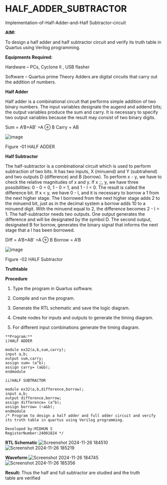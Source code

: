 # HALF_ADDER_SUBTRACTOR

Implementation-of-Half-Adder-and-Half Subtractor-circuit

**AIM:**

To design a half adder and half subtractor circuit and verify its truth table in Quartus using Verilog programming.

**Equipments Required:**

Hardware – PCs, Cyclone II , USB flasher 

Software – Quartus prime Theory Adders are digital circuits that carry out the addition of numbers.

**Half Adder**

Half adder is a combinational circuit that performs simple addition of two binary numbers. The input variables designate the augend and addend bits; the output variables produce the sum and carry. It is necessary to specify two output variables because the result may consist of two binary digits.

Sum = A’B+AB’ =A ⊕ B Carry = AB

![image](https://github.com/naavaneetha/HALF_ADDER_SUBTRACTOR/assets/154305477/bd4a0b2c-cdbc-4184-ab08-81578f121e1f)

Figure -01 HALF ADDER

**Half Subtractor**

The half-subtractor is a combinational circuit which is used to perform subtraction of two bits. It has two inputs, X (minuend) and Y (subtrahend) and two outputs D (difference) and B (borrow). To perform x - y, we have to check the relative magnitudes of x and y. If x ;;, y, we have three possibilities: 0 - 0 = 0, 1 - 0 = 1, and 1 - I = 0. The result is called the difference bit. If x < y, we have 0 - I, and it is necessary to borrow a 1 from the next higher stage. The I borrowed from the next higher stage adds 2 to the minuend bit, just as in the decimal system a borrow adds 10 to a minuend digit. With the minuend equal to 2, the difference becomes 2 - I = 1. The half-subtractor needs two outputs. One output generates the difference and will be designated by the symbol D. The second output, designated B for borrow, generates the binary signal that informs the next stage that a I has been borrowed. 

Diff = A’B+AB’ =A ⊕ B
Borrow = A’B

 ![image](https://github.com/naavaneetha/HALF_ADDER_SUBTRACTOR/assets/154305477/d76b099c-513f-4e7c-843a-e2fd028a531a)

Figure -02 HALF Subtractor

**Truthtable**

**Procedure**

1.	Type the program in Quartus software.

2.	Compile and run the program.

3.	Generate the RTL schematic and save the logic diagram.

4.	Create nodes for inputs and outputs to generate the timing diagram.

5.	For different input combinations generate the timing diagram.

~~~
**Program:**
i)HALF ADDER

module ex32(a,b,sum,carry);
input a,b;
output sum,carry;
assign sum= (a^b);
assign carry= (a&b);
endmodule

ii)HALF SUBTRACTOR

module ex32(a,b,difference,borrow);
input a,b;
output difference,borrow;
assign difference= (a^b);
assign borrow= (~a&b);
endmodule
/* Program to design a half adder and full adder circuit and verify its truth table in quartus using Verilog programming.

Developed by:MIDHUN S
RegisterNumber:24001824 */
~~~

**RTL Schematic**
![Screenshot 2024-11-26 184510](https://github.com/user-attachments/assets/677dfefe-474d-4ed7-8b1f-578060b6f3e9)
![Screenshot 2024-11-26 185219](https://github.com/user-attachments/assets/eb9f7fa6-8807-4f2f-89d1-d2020511aa23)

**Waveform**
![Screenshot 2024-11-26 184745](https://github.com/user-attachments/assets/d073b885-8df7-4d04-b9f5-0af66ef17bc4)
![Screenshot 2024-11-26 185356](https://github.com/user-attachments/assets/63eb823f-6ee8-4bf3-8dc2-0acb5cca5cc9)


**Result:**
Thus the half and full subtractor are studied and the truth table are verified
